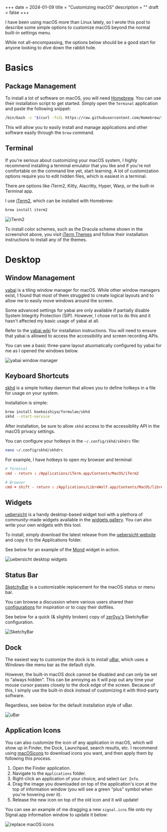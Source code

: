 +++
date = 2024-01-09
title = "Customizing macOS"
description = ""
draft = false
+++

I have been using macOS more than Linux lately, so I wrote this post to describe
some simple options to customize macOS beyond the normal built-in settings menu.

While not all-encompassing, the options below should be a good start for anyone
looking to dive down the rabbit hole.

# Basics

## Package Management

To install a lot of software on macOS, you will need
[Homebrew](https://brew.sh/). You can use their installation script to get
started. Simply open the `Terminal` application and paste the following snippet:

```sh
/bin/bash -c "$(curl -fsSL https://raw.githubusercontent.com/Homebrew/install/HEAD/install.sh)"
```

This will allow you to easily install and manage applications and other software
easily through the `brew` command.

## Terminal

If you're serious about customizing your macOS system, I highly recommend
installing a terminal emulator that you like and if you're not comfortable on
the command line yet, start learning. A lot of customization options require you
to edit hidden files, which is easiest in a terminal.

There are options like iTerm2, Kitty, Alacritty, Hyper, Warp, or the built-in
Terminal app.

I use [iTerm2](https://iterm2.com/), which can be installed with Homebrew:

```sh
brew install iterm2
```

![iTerm2](https://img.cleberg.net/blog/20240109-macos-customization/iterm2.png)

To install color schemes, such as the Dracula scheme shown in the screenshot
above, you visit [iTerm Themes](https://iterm2colorschemes.com/) and follow
their installation instructions to install any of the themes.

# Desktop

## Window Management

[yabai](https://github.com/koekeishiya/yabai) is a tiling window manager for
macOS. While other window managers exist, I found that most of them struggled to
create logical layouts and to allow me to easily move windows around the screen.

Some advanced settings for yabai are only available if partially disable System
Integrity Protection (SIP). However, I chose not to do this and it hasn't
affected my basic usage of yabai at all.

Refer to the [yabai
wiki](https://github.com/koekeishiya/yabai/wiki/Installing-yabai-(latest-release))
for installation instructions. You will need to ensure that yabai is allowed to
access the accessibility and screen recording APIs.

You can see a basic three-pane layout atuomatically configured by yabai for me
as I opened the windows below.

![yabai window
manager](https://img.cleberg.net/blog/20240109-macos-customization/yabai.png)

## Keyboard Shortcuts

[skhd](https://github.com/koekeishiya/skhd) is a simple hotkey daemon that
allows you to define hotkeys in a file for usage on your system.

Installation is simple:

```sh
brew install koekeishiya/formulae/skhd
skhd --start-service
```

After installation, be sure to allow `skhd` access to the accessibility API in
the macOS privacy settings.

You can configure your hotkeys in the `~/.config/skhd/skhdrc` file:

```sh
nano ~/.config/skhd/skhdrc
```

For example, I have hotkeys to open my browser and terminal:

``` conf
# Terminal
cmd - return : /Applications/iTerm.app/Contents/MacOS/iTerm2

# Browser
cmd + shift - return : /Applications/LibreWolf.app/Contents/MacOS/librewolf
```

## Widgets

[uebersicht](https://github.com/felixhageloh/uebersicht/) is a handy
desktop-based widget tool with a plethora of community-made widgets available in
the [widgets gallery](https://tracesof.net/uebersicht-widgets/). You can also
write your own widgets with this tool.

To install, simply download the latest release from the [uebersicht
website](https://tracesof.net/uebersicht/) and copy it to the Applications
folder.

See below for an example of the
[Mond](https://tracesof.net/uebersicht-widgets/#Mond) widget in action.

![uebersicht desktop
widgets](https://img.cleberg.net/blog/20240109-macos-customization/uebersicht.png)

## Status Bar

[SketchyBar](https://github.com/FelixKratz/SketchyBar) is a customizable
replacement for the macOS status or menu bar.

You can browse a discussion where various users shared their
[configurations](https://github.com/FelixKratz/SketchyBar/discussions/47?sort=top)
for inspiration or to copy their dotfiles.

See below for a quick (& slightly broken) copy of
[zer0yu's](https://github.com/zer0yu/dotfiles) SketchyBar configuration.

![SketchyBar](https://img.cleberg.net/blog/20240109-macos-customization/sketchybar.png)

## Dock

The easiest way to customize the dock is to install
[uBar](https://ubarapp.com/), which uses a Windows-like menu bar as the default
style.

However, the built-in macOS dock cannot be disabled and can only be set to
"always hidden". This can be annoying as it will pop out any time your mouse
cursor passes closely to the dock edge of the screen. Because of this, I simply
use the built-in dock instead of customizing it with third-party software.

Regardless, see below for the default installation style of uBar.

![uBar](https://img.cleberg.net/blog/20240109-macos-customization/ubar.png)

## Application Icons

You can also customize the icon of any application in macOS, which will show up
in Finder, the Dock, Launchpad, search results, etc. I recommend using
[macOSicons](https://macosicons.com/) to download icons you want, and then apply
them by following this process.

1. Open the Finder application.
2. Navigate to the `Applications` folder.
3. Right-click an application of your choice, and select `Get Info`.
4. Drag the image you downloaded on top of the application's icon at the top of
   information window (you will see a green "plus" symbol when you're
   hovering over it).
5. Release the new icon on top of the old icon and it will update!

You can see an example of me dragging a new `signal.icns` file onto my
Signal.app information window to update it below:

![replace macOS
icons](https://img.cleberg.net/blog/20240109-macos-customization/replace_icon.png)
